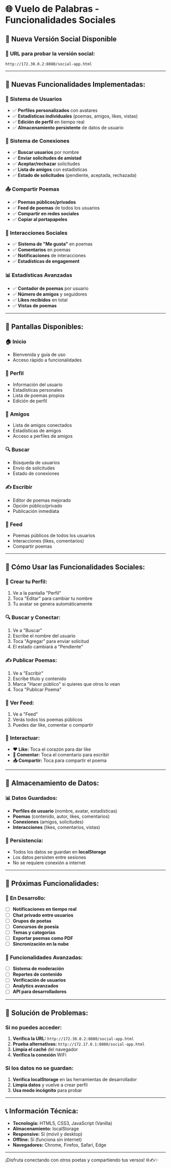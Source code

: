 # 🌐 Vuelo de Palabras - Funcionalidades Sociales

## 🚀 **Nueva Versión Social Disponible**

### 📱 **URL para probar la versión social:**
```
http://172.30.0.2:8080/social-app.html
```

---

## 🎯 **Nuevas Funcionalidades Implementadas:**

### 👤 **Sistema de Usuarios**
- ✅ **Perfiles personalizados** con avatares
- ✅ **Estadísticas individuales** (poemas, amigos, likes, vistas)
- ✅ **Edición de perfil** en tiempo real
- ✅ **Almacenamiento persistente** de datos de usuario

### 🤝 **Sistema de Conexiones**
- ✅ **Buscar usuarios** por nombre
- ✅ **Enviar solicitudes de amistad**
- ✅ **Aceptar/rechazar** solicitudes
- ✅ **Lista de amigos** con estadísticas
- ✅ **Estado de solicitudes** (pendiente, aceptada, rechazada)

### 📤 **Compartir Poemas**
- ✅ **Poemas públicos/privados**
- ✅ **Feed de poemas** de todos los usuarios
- ✅ **Compartir en redes sociales**
- ✅ **Copiar al portapapeles**

### 💬 **Interacciones Sociales**
- ✅ **Sistema de "Me gusta"** en poemas
- ✅ **Comentarios** en poemas
- ✅ **Notificaciones** de interacciones
- ✅ **Estadísticas de engagement**

### 📊 **Estadísticas Avanzadas**
- ✅ **Contador de poemas** por usuario
- ✅ **Número de amigos** y seguidores
- ✅ **Likes recibidos** en total
- ✅ **Vistas de poemas**

---

## 🎨 **Pantallas Disponibles:**

### 🏠 **Inicio**
- Bienvenida y guía de uso
- Acceso rápido a funcionalidades

### 👤 **Perfil**
- Información del usuario
- Estadísticas personales
- Lista de poemas propios
- Edición de perfil

### 🤝 **Amigos**
- Lista de amigos conectados
- Estadísticas de amigos
- Acceso a perfiles de amigos

### 🔍 **Buscar**
- Búsqueda de usuarios
- Envío de solicitudes
- Estado de conexiones

### ✍️ **Escribir**
- Editor de poemas mejorado
- Opción público/privado
- Publicación inmediata

### 📰 **Feed**
- Poemas públicos de todos los usuarios
- Interacciones (likes, comentarios)
- Compartir poemas

---

## 🚀 **Cómo Usar las Funcionalidades Sociales:**

### 👤 **Crear tu Perfil:**
1. Ve a la pantalla "Perfil"
2. Toca "Editar" para cambiar tu nombre
3. Tu avatar se genera automáticamente

### 🔍 **Buscar y Conectar:**
1. Ve a "Buscar"
2. Escribe el nombre del usuario
3. Toca "Agregar" para enviar solicitud
4. El estado cambiará a "Pendiente"

### ✍️ **Publicar Poemas:**
1. Ve a "Escribir"
2. Escribe título y contenido
3. Marca "Hacer público" si quieres que otros lo vean
4. Toca "Publicar Poema"

### 📰 **Ver Feed:**
1. Ve a "Feed"
2. Verás todos los poemas públicos
3. Puedes dar like, comentar o compartir

### 💬 **Interactuar:**
- **❤️ Like:** Toca el corazón para dar like
- **💬 Comentar:** Toca el comentario para escribir
- **📤 Compartir:** Toca para compartir el poema

---

## 💾 **Almacenamiento de Datos:**

### 📊 **Datos Guardados:**
- **Perfiles de usuario** (nombre, avatar, estadísticas)
- **Poemas** (contenido, autor, likes, comentarios)
- **Conexiones** (amigos, solicitudes)
- **Interacciones** (likes, comentarios, vistas)

### 🔄 **Persistencia:**
- Todos los datos se guardan en **localStorage**
- Los datos persisten entre sesiones
- No se requiere conexión a internet

---

## 🎯 **Próximas Funcionalidades:**

### 🔮 **En Desarrollo:**
- [ ] **Notificaciones en tiempo real**
- [ ] **Chat privado entre usuarios**
- [ ] **Grupos de poetas**
- [ ] **Concursos de poesía**
- [ ] **Temas y categorías**
- [ ] **Exportar poemas como PDF**
- [ ] **Sincronización en la nube**

### 🌟 **Funcionalidades Avanzadas:**
- [ ] **Sistema de moderación**
- [ ] **Reportes de contenido**
- [ ] **Verificación de usuarios**
- [ ] **Analytics avanzados**
- [ ] **API para desarrolladores**

---

## 🚨 **Solución de Problemas:**

### Si no puedes acceder:
1. **Verifica la URL:** `http://172.30.0.2:8080/social-app.html`
2. **Prueba alternativas:** `http://172.17.0.1:8080/social-app.html`
3. **Limpia el caché** del navegador
4. **Verifica la conexión** WiFi

### Si los datos no se guardan:
1. **Verifica localStorage** en las herramientas de desarrollador
2. **Limpia datos** y vuelve a crear perfil
3. **Usa modo incógnito** para probar

---

## 📞 **Información Técnica:**

- **Tecnología:** HTML5, CSS3, JavaScript (Vanilla)
- **Almacenamiento:** localStorage
- **Responsive:** Sí (móvil y desktop)
- **Offline:** Sí (funciona sin internet)
- **Navegadores:** Chrome, Firefox, Safari, Edge

---

¡Disfruta conectando con otros poetas y compartiendo tus versos! 🌐✍️✨